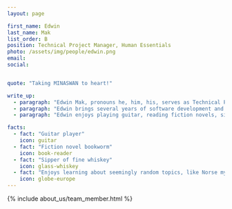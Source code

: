 ```yaml
---
layout: page

first_name: Edwin
last_name: Mak
list_order: B
position: Technical Project Manager, Human Essentials 
photo: /assets/img/people/edwin.png
email:
social:


quote: "Taking MINASWAN to heart!"

write_up:
  - paragraph: "Edwin Mak, pronouns he, him, his, serves as Technical Project Manager for the Human Essentials project. His primary responsibilities as a technical project lead are to drive long-term impact by driving strategic technical solutions that address the challenges faced by stakeholders, such as diaper banks, period supply organizations, and other personal essentials supply organizations. His vision is to deliver versatile software solutions that nonprofits can use to achieve their programming more efficiently."
  - paragraph: "Edwin brings several years of software development and startup experience to his role at Ruby for Good. He currently works as Lead Software Engineer at Lingo Live, a company that aims to promote better communication in the workplace. Prior to that, he worked at an emerging food delivery company in New York City. In that position, he coded during business hours and tested his software at night by making food deliveries using the application that he helped to build. Before software development, Edwin worked on developing surgical devices in a collaboration with the City College of New York and the Memorial Sloan Kettering Cancer Center."
  - paragraph: "Edwin enjoys playing guitar, reading fiction novels, sipping whiskey, and learning about seemingly random subjects like norse mythology."

facts:
  - fact: "Guitar player"
    icon: guitar
  - fact: "Fiction novel bookworm"
    icon: book-reader
  - fact: "Sipper of fine whiskey"
    icon: glass-whiskey
  - fact: "Enjoys learning about seemingly random topics, like Norse mythology"
    icon: globe-europe
---
```


{% include about_us/team_member.html %}
